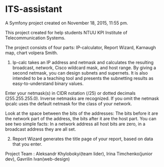 ITS-assistant
=============


A Symfony project created on November 18, 2015, 11:55 pm.

This project created for help students NTUU KPI Institute of Telecommunication Systems.

The project consists of four parts: IP-calculator, Report Wizard, Karnaugh map, chart volpera Smith.

1)  Ip-calc takes an IP address and netmask and calculates the resulting broadcast, network, Cisco wildcard mask, and host range. By giving a second netmask, you can design subnets and supernets. It is also intended to be a teaching tool and presents the subnetting results as easy-to-understand binary values.

Enter your netmask(s) in CIDR notation (/25) or dotted decimals (255.255.255.0). Inverse netmasks are recognized. If you omit the netmask ipcalc uses the default netmask for the class of your network.

Look at the space between the bits of the addresses: The bits before it are the network part of the address, the bits after it are the host part. You can see two simple facts: In a network address all host bits are zero, in a broadcast address they are all set.

2)  Report Wizard generates the title page of your report, based on data that you enter.


Project Team : Aleksandr Khylobokyi(team lider), Irina Timchenko(junior dev), Gavrilin Ivan(web-design)
